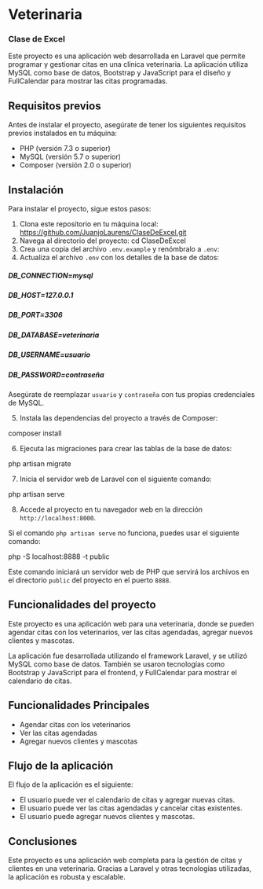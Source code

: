 # Veterinaria

### Clase de Excel

Este proyecto es una aplicación web desarrollada en Laravel que permite programar y gestionar citas en una clínica veterinaria. La aplicación utiliza MySQL como base de datos, Bootstrap y JavaScript para el diseño y FullCalendar para mostrar las citas programadas.

## Requisitos previos

Antes de instalar el proyecto, asegúrate de tener los siguientes requisitos previos instalados en tu máquina:

- PHP (versión 7.3 o superior)
- MySQL (versión 5.7 o superior)
- Composer (versión 2.0 o superior)

## Instalación

Para instalar el proyecto, sigue estos pasos:

1. Clona este repositorio en tu máquina local: https://github.com/JuanjoLaurens/ClaseDeExcel.git
2. Navega al directorio del proyecto:
cd ClaseDeExcel
3. Crea una copia del archivo `.env.example` y renómbralo a `.env`:
4. Actualiza el archivo `.env` con los detalles de la base de datos:

##### DB_CONNECTION=mysql
##### DB_HOST=127.0.0.1
##### DB_PORT=3306
##### DB_DATABASE=veterinaria
##### DB_USERNAME=usuario
##### DB_PASSWORD=contraseña


Asegúrate de reemplazar `usuario` y `contraseña` con tus propias credenciales de MySQL.

5. Instala las dependencias del proyecto a través de Composer:

composer install


6. Ejecuta las migraciones para crear las tablas de la base de datos:

php artisan migrate


7. Inicia el servidor web de Laravel con el siguiente comando:

php artisan serve


8. Accede al proyecto en tu navegador web en la dirección `http://localhost:8000`.

Si el comando `php artisan serve` no funciona, puedes usar el siguiente comando:

php -S localhost:8888 -t public


Este comando iniciará un servidor web de PHP que servirá los archivos en el directorio `public` del proyecto en el puerto `8888`.

## Funcionalidades del proyecto

Este proyecto es una aplicación web para una veterinaria, donde se pueden agendar citas con los veterinarios, ver las citas agendadas, agregar nuevos clientes y mascotas.

La aplicación fue desarrollada utilizando el framework Laravel, y se utilizó MySQL como base de datos. También se usaron tecnologías como Bootstrap y JavaScript para el frontend, y FullCalendar para mostrar el calendario de citas.

## Funcionalidades Principales

- Agendar citas con los veterinarios
- Ver las citas agendadas
- Agregar nuevos clientes y mascotas


## Flujo de la aplicación
El flujo de la aplicación es el siguiente:

- El usuario puede ver el calendario de citas y agregar nuevas citas.
- El usuario puede ver las citas agendadas y cancelar citas existentes.
- El usuario puede agregar nuevos clientes y mascotas.

## Conclusiones

Este proyecto es una aplicación web completa para la gestión de citas y clientes en una veterinaria. Gracias a Laravel y otras tecnologías utilizadas, la aplicación es robusta y escalable.

